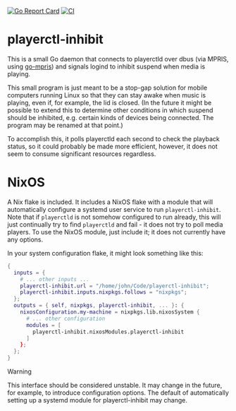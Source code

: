 [![Go Report Card](https://goreportcard.com/badge/github.com/jchv/playerctl-inhibit)](https://goreportcard.com/report/github.com/jchv/playerctl-inhibit) [![CI](https://github.com/jchv/playerctl-inhibit/actions/workflows/ci.yaml/badge.svg)](https://github.com/jchv/playerctl-inhibit/actions/workflows/ci.yaml)

# playerctl-inhibit
This is a small Go daemon that connects to playerctld over dbus (via MPRIS, using [go-mpris](https://github.com/leberKleber/go-mpris)) and signals logind to inhibit suspend when media is playing.

This small program is just meant to be a stop-gap solution for mobile computers running Linux so that they can stay awake when music is playing, even if, for example, the lid is closed. (In the future it might be possible to extend this to determine other conditions in which suspend should be inhibited, e.g. certain kinds of devices being connected. The program may be renamed at that point.)

To accomplish this, it polls playerctld each second to check the playback status, so it could probably be made more efficient, however, it does not seem to consume significant resources regardless.

# NixOS
A Nix flake is included. It includes a NixOS flake with a module that will automatically configure a systemd user service to run `playerctl-inhibit`. Note that if `playerctld` is not somehow configured to run already, this will just continually try to find `playerctld` and fail - it does not try to poll media players. To use the NixOS module, just include it; it does not currently have any options.

In your system configuration flake, it might look something like this:

```nix
{
  inputs = {
    # ... other inputs ...
    playerctl-inhibit.url = "/home/john/Code/playerctl-inhibit";
    playerctl-inhibit.inputs.nixpkgs.follows = "nixpkgs";
  };
  outputs = { self, nixpkgs, playerctl-inhibit, ... }: {
    nixosConfiguration.my-machine = nixpkgs.lib.nixosSystem {
      # ... other configuration
      modules = [
        playerctl-inhibit.nixosModules.playerctl-inhibit
      ]
    };
  };
}
```

> [!WARNING]
> This interface should be considered unstable. It may change in the future, for example, to introduce configuration options. The default of automatically setting up a systemd module for playerctl-inhibit may change.
